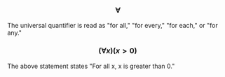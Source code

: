 ### $$\forall$$
The universal quantifier is read as "for all," "for every," "for each," or "for any."
### $$(\forall x)(x>0)$$
The above statement states "For all x, x is greater than 0."